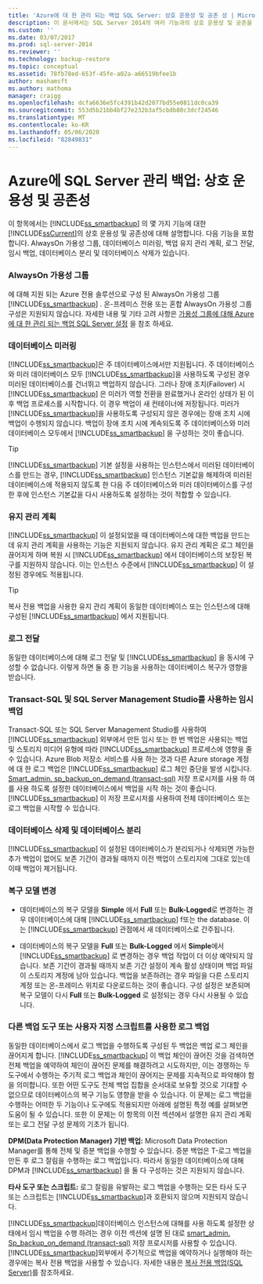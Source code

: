 ```yaml
---
title: 'Azure에 대 한 관리 되는 백업 SQL Server: 상호 운용성 및 공존 성 | Microsoft Docs'
description: 이 문서에서는 SQL Server 2014의 여러 기능과의 상호 운용성 및 공존을 Microsoft Azure 하기 위해 관리 되는 백업 SQL Server 설명 합니다.
ms.custom: ''
ms.date: 03/07/2017
ms.prod: sql-server-2014
ms.reviewer: ''
ms.technology: backup-restore
ms.topic: conceptual
ms.assetid: 78fb78ed-653f-45fe-a02a-a66519bfee1b
author: mashamsft
ms.author: mathoma
manager: craigg
ms.openlocfilehash: dcfa6636e5fc4391b42d2077bd55e0811dc0ca39
ms.sourcegitcommit: 553d5b21bb4bf27e232b3af5cbdb80c3dcf24546
ms.translationtype: MT
ms.contentlocale: ko-KR
ms.lasthandoff: 05/06/2020
ms.locfileid: "82849831"
---
```

# <a name="sql-server-managed-backup-to-azure-interoperability-and-coexistence"></a>Azure에 SQL Server 관리 백업: 상호 운용성 및 공존성
  이 항목에서는 [!INCLUDE[ss_smartbackup](../includes/ss-smartbackup-md.md)] 의 몇 가지 기능에 대한 [!INCLUDE[ssCurrent](../includes/sscurrent-md.md)]의 상호 운용성 및 공존성에 대해 설명합니다. 다음 기능을 포함합니다. AlwaysOn 가용성 그룹, 데이터베이스 미러링, 백업 유지 관리 계획, 로그 전달, 임시 백업, 데이터베이스 분리 및 데이터베이스 삭제가 있습니다.  
  
### <a name="alwayson-availability-groups"></a>AlwaysOn 가용성 그룹  
 에 대해 지원 되는 Azure 전용 솔루션으로 구성 된 AlwaysOn 가용성 그룹 [!INCLUDE[ss_smartbackup](../includes/ss-smartbackup-md.md)] . 온-프레미스 전용 또는 혼합 AlwaysOn 가용성 그룹 구성은 지원되지 않습니다. 자세한 내용 및 기타 고려 사항은 [가용성 그룹에 대해 Azure에 대 한 관리 되는 백업 SQL Server 설정](../../2014/database-engine/setting-up-sql-server-managed-backup-to-windows-azure-for-availability-groups.md) 을 참조 하세요.  
  
### <a name="database-mirroring"></a>데이터베이스 미러링  
 [!INCLUDE[ss_smartbackup](../includes/ss-smartbackup-md.md)]은 주 데이터베이스에서만 지원됩니다. 주 데이터베이스와 미러 데이터베이스 모두 [!INCLUDE[ss_smartbackup](../includes/ss-smartbackup-md.md)]을 사용하도록 구성된 경우 미러된 데이터베이스를 건너뛰고 백업하지 않습니다. 그러나 장애 조치(Failover) 시 [!INCLUDE[ss_smartbackup](../includes/ss-smartbackup-md.md)] 은 미러가 역할 전환을 완료했거나 온라인 상태가 된 이후 백업 프로세스를 시작합니다. 이 경우 백업이 새 컨테이너에 저장됩니다. 미러가 [!INCLUDE[ss_smartbackup](../includes/ss-smartbackup-md.md)]을 사용하도록 구성되지 않은 경우에는 장애 조치 시에 백업이 수행되지 않습니다. 백업이 장애 조치 시에 계속되도록 주 데이터베이스와 미러 데이터베이스 모두에서 [!INCLUDE[ss_smartbackup](../includes/ss-smartbackup-md.md)] 을 구성하는 것이 좋습니다.  
  
> [!TIP]  
>  [!INCLUDE[ss_smartbackup](../includes/ss-smartbackup-md.md)] 기본 설정을 사용하는 인스턴스에서 미러된 데이터베이스를 만드는 경우, [!INCLUDE[ss_smartbackup](../includes/ss-smartbackup-md.md)] 인스턴스 기본값을 해제하여 미러된 데이터베이스에 적용되지 않도록 한 다음 주 데이터베이스와 미러 데이터베이스를 구성한 후에 인스턴스 기본값을 다시 사용하도록 설정하는 것이 적합할 수 있습니다.  
  
### <a name="maintenance-plan"></a>유지 관리 계획  
 [!INCLUDE[ss_smartbackup](../includes/ss-smartbackup-md.md)] 이 설정되었을 때 데이터베이스에 대한 백업을 만드는 데 유지 관리 계획을 사용하는 기능은 지원되지 않습니다. 유지 관리 계획은 로그 체인을 끊어지게 하며 복원 시 [!INCLUDE[ss_smartbackup](../includes/ss-smartbackup-md.md)] 에서 데이터베이스의 보장된 복구를 지원하지 않습니다. 이는 인스턴스 수준에서 [!INCLUDE[ss_smartbackup](../includes/ss-smartbackup-md.md)] 이 설정된 경우에도 적용됩니다.  
  
> [!TIP]  
>  복사 전용 백업을 사용한 유지 관리 계획이 동일한 데이터베이스 또는 인스턴스에 대해 구성된 [!INCLUDE[ss_smartbackup](../includes/ss-smartbackup-md.md)] 에서 지원됩니다.  
  
### <a name="log-shipping"></a>로그 전달  
 동일한 데이터베이스에 대해 로그 전달 및 [!INCLUDE[ss_smartbackup](../includes/ss-smartbackup-md.md)] 을 동시에 구성할 수 없습니다. 이렇게 하면 둘 중 한 기능을 사용하는 데이터베이스 복구가 영향을 받습니다.  
  
### <a name="ad-hoc-backups-using-transact-sql-and-sql-server-management-studio"></a>Transact-SQL 및 SQL Server Management Studio를 사용하는 임시 백업  
 Transact-SQL 또는 SQL Server Management Studio를 사용하여 [!INCLUDE[ss_smartbackup](../includes/ss-smartbackup-md.md)] 외부에서 만든 임시 또는 한 번 백업은 사용되는 백업 및 스토리지 미디어 유형에 따라 [!INCLUDE[ss_smartbackup](../includes/ss-smartbackup-md.md)] 프로세스에 영향을 줄 수 있습니다. Azure Blob 저장소 서비스를 사용 하는 것과 다른 Azure storage 계정에 대 한 로그 백업은 [!INCLUDE[ss_smartbackup](../includes/ss-smartbackup-md.md)] 로그 체인 중단을 발생 시킵니다. [Smart_admin. sp_backup_on_demand &#40;transact-sql&#41;](/sql/relational-databases/system-stored-procedures/managed-backup-sp-backup-on-demand-transact-sql) 저장 프로시저를 사용 하 여를 사용 하도록 설정한 데이터베이스에서 백업을 시작 하는 것이 좋습니다. [!INCLUDE[ss_smartbackup](../includes/ss-smartbackup-md.md)] 이 저장 프로시저를 사용하여 전체 데이터베이스 또는 로그 백업을 시작할 수 있습니다.  
  
### <a name="drop-database-and-detach-database"></a>데이터베이스 삭제 및 데이터베이스 분리  
 [!INCLUDE[ss_smartbackup](../includes/ss-smartbackup-md.md)] 이 설정된 데이터베이스가 분리되거나 삭제되면 가능한 추가 백업이 없어도 보존 기간이 경과될 때까지 이전 백업이 스토리지에 그대로 있는데 이때 백업이 제거됩니다.  
  
### <a name="changes-to-recovery-model"></a>복구 모델 변경  
  
-   데이터베이스의 복구 모델을 **Simple** 에서 **Full** 또는 **Bulk-Logged**로 변경하는 경우 데이터베이스에 대해 [!INCLUDE[ss_smartbackup](../includes/ss-smartbackup-md.md)] f또는 the database. 이는 [!INCLUDE[ss_smartbackup](../includes/ss-smartbackup-md.md)] 관점에서 새 데이터베이스로 간주됩니다.  
  
-   데이터베이스의 복구 모델을 **Full** 또는 **Bulk-Logged** 에서 **Simple**에서 [!INCLUDE[ss_smartbackup](../includes/ss-smartbackup-md.md)] 로 변경하는 경우 백업 작업이 더 이상 예약되지 않습니다. 보존 기간이 경과될 때까지 보존 기간 설정이 계속 활성 상태이며 백업 파일이 스토리지 계정에 남아 있습니다. 백업을 보존하려는 경우 파일을 다른 스토리지 계정 또는 온-프레미스 위치로 다운로드하는 것이 좋습니다. 구성 설정은 보존되며 복구 모델이 다시 **Full** 또는 **Bulk-Logged** 로 설정되는 경우 다시 사용될 수 있습니다.  
  
### <a name="log-backups-using-other-backup-tools-or-custom-scripts"></a>다른 백업 도구 또는 사용자 지정 스크립트를 사용한 로그 백업  
 동일한 데이터베이스에서 로그 백업을 수행하도록 구성된 두 백업은 백업 로그 체인을 끊어지게 합니다. [!INCLUDE[ss_smartbackup](../includes/ss-smartbackup-md.md)] 이 백업 체인이 끊어진 것을 검색하면 전체 백업을 예약하여 체인이 끊어진 문제를 해결하려고 시도하지만, 이는 경쟁하는 두 도구에서 수행하는 주기적 로그 백업과 체인이 끊어지는 문제를 지속적으로 파악해야 함을 의미합니다. 또한 어떤 도구도 전체 백업 집합을 순서대로 보유할 것으로 기대할 수 없으므로 데이터베이스의 복구 기능도 영향을 받을 수 있습니다. 이 문제는 로그 백업을 수행하는 어떠한 두 기능이나 도구에도 적용되지만 아래에 설명된 특정 예를 살펴보면 도움이 될 수 있습니다. 또한 이 문제는 이 항목의 이전 섹션에서 설명한 유지 관리 계획 또는 로그 전달 구성 문제의 기초가 됩니다.  
  
 **DPM(Data Protection Manager) 기반 백업:** Microsoft Data Protection Manager를 통해 전체 및 증분 백업을 수행할 수 있습니다. 증분 백업은 T-로그 백업을 만든 후 로그 잘림을 수행하는 로그 백업입니다. 따라서 동일한 데이터베이스에 대해 DPM과 [!INCLUDE[ss_smartbackup](../includes/ss-smartbackup-md.md)] 을 둘 다 구성하는 것은 지원되지 않습니다.  
  
 **타사 도구 또는 스크립트:** 로그 잘림을 유발하는 로그 백업을 수행하는 모든 타사 도구 또는 스크립트는 [!INCLUDE[ss_smartbackup](../includes/ss-smartbackup-md.md)]과 호환되지 않으며 지원되지 않습니다.  
  
 [!INCLUDE[ss_smartbackup](../includes/ss-smartbackup-md.md)]데이터베이스 인스턴스에 대해를 사용 하도록 설정한 상태에서 임시 백업을 수행 하려는 경우 이전 섹션에 설명 된 대로 [smart_admin. Sp_backup_on_demand &#40;transact-sql&#41;](/sql/relational-databases/system-stored-procedures/managed-backup-sp-backup-on-demand-transact-sql) 저장 프로시저를 사용할 수 있습니다. [!INCLUDE[ss_smartbackup](../includes/ss-smartbackup-md.md)]외부에서 주기적으로 백업을 예약하거나 실행해야 하는 경우에는 복사 전용 백업을 사용할 수 있습니다.  자세한 내용은 [복사 전용 백업&#40;SQL Server&#41;](../relational-databases/backup-restore/copy-only-backups-sql-server.md)를 참조하세요.  
  
  
